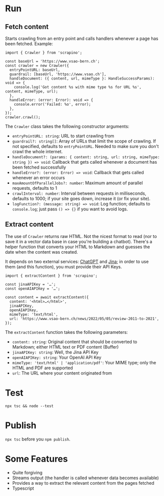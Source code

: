 # Run

## Fetch content
Starts crawling from an entry point and calls handlers whenever a page has been fetched.
Example:

```
import { Crawler } from 'scrapino';

const baseUrl = 'https://www.vsao-bern.ch';
const crawler = new Crawler({
  entryPointURL: baseUrl,
  guardrail: [baseUrl, 'https://www.vsao.ch'],
  handleDocument: ({ content, url, mimeType }: HandleSuccessParams): void => {
    console.log('Got content %s with mime type %s for URL %s', content, mimeType, url);
  },
  handleError: (error: Error): void => {
    console.error('Failed: %o', error);
  },
});
crawler.crawl();
```

The `Crawler` class takes the following constructor arguments:
- `entryPointURL: string`: URL to start crawling from
- `guardrail?: string[]`: Array of URLs that limit the scope of crawling. If not specified, defaults
to `entryPointURL`. Needed to make sure you don't crawl the whole internet.
- `handleDocument?: (params: { content: string, url: string, mimeType: string }) => void`: Callback
that gets called whenever a document has been fetched successfully
- `handleError?: (error: Error) => void`: Callback that gets called whenever an error occurs
- `maxAmountOfParallelJobs?: number`: Maximum amount of parallel requests, defaults to 1
- `crawlInterval: number`: Interval between requests in milliseconds, defaults to 1000; if your
site goes down, increase it (or fix your site).
- `logFunction?: (message: string) => void`: Log function; defaults to  `console.log`; just pass
`() => {}` if you want to avoid logs.


## Extract content

The use of `Crawler` returns raw HTML. Not the nicest format to read (nor to save it in a vector
data base in case you're building a chatbot). There's a helper function that converts your HTML 
to Markdown and guesses the date when the content was created.

It depends on two external services: [ChatGPT](https://chatgpt.com/) and [Jina](https://jina.ai/);
in order to use them (and this function), you must provide their API Keys.

```
import { extractContent } from 'scrapino';

const jinaAPIKey = '…';
const openAIAPIKey = '…';

const content = await extractContent({
  content: '<html>…</html>',
  jinaAPIKey,
  openAIAPIKey,
  mimeType: 'text/html',
  url: 'https://www.vsao-bern.ch/news/2022/05/05/review-2011-to-2021',
});
```
The `extractContent` function takes the following parameters:
- `content: string`: Original content that should be converted to Markdown; either HTML text or PDF content (Buffer)
- `jinaAPIKey: string`: Well, the Jina API Key
- `openAIAPIKey: string`: Your OpenAI API Key
- `mimeType: 'text/html' | 'application/pdf'`: Your MIME type; only the HTML and PDF are supported
- `url`: The URL where your content originated from

# Test
`npx tsc && node --test`

# Publish
`npx tsc` before you `npm publish`.

# Some Features
- Quite forgiving
- Streams output (the handler is called whenever data becomes available)
- Provides a way to extract the relevant content from the pages fetched
- Typescript